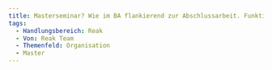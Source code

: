 ```yaml
---
title: Masterseminar? Wie im BA flankierend zur Abschlussarbeit. Funktioniert im BA sehr gut. MIM und MIB zusammen?
tags:
  - Handlungsbereich: Reak
  - Von: Reak Team
  - Themenfeld: Organisation
  - Master
---
```

